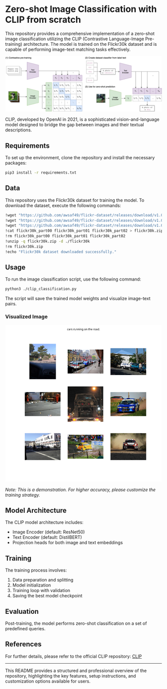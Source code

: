 
# Zero-shot Image Classification with CLIP from scratch

This repository provides a comprehensive implementation of a zero-shot image classification utilizing the CLIP (Contrastive Language-Image Pre-training) architecture. The model is trained on the Flickr30k dataset and is capable of performing image-text matching tasks effectively.

![CLIP Model](assets/CLIP.png)

CLIP, developed by OpenAI in 2021, is a sophisticated vision-and-language model designed to bridge the gap between images and their textual descriptions.

## Requirements

To set up the environment, clone the repository and install the necessary packages:

```bash
pip3 install -r requirements.txt
```

## Data

This repository uses the Flickr30k dataset for training the model. To download the dataset, execute the following commands:

```bash
!wget "https://github.com/awsaf49/flickr-dataset/releases/download/v1.0/flickr30k_part00"
!wget "https://github.com/awsaf49/flickr-dataset/releases/download/v1.0/flickr30k_part01"
!wget "https://github.com/awsaf49/flickr-dataset/releases/download/v1.0/flickr30k_part02"
!cat flickr30k_part00 flickr30k_part01 flickr30k_part02 > flickr30k.zip
!rm flickr30k_part00 flickr30k_part01 flickr30k_part02
!unzip -q flickr30k.zip -d ./flickr30k
!rm flickr30k.zip
!echo "Flickr30k dataset downloaded successfully."
```

## Usage

To run the image classification script, use the following command:

```bash
python3 ./clip_classification.py
```

The script will save the trained model weights and visualize image-text pairs.

### Visualized Image

![Results](./assets/res.png)

*Note: This is a demonstration. For higher accuracy, please customize the training strategy.*

## Model Architecture

The CLIP model architecture includes:

- Image Encoder (default: ResNet50)
- Text Encoder (default: DistilBERT)
- Projection heads for both image and text embeddings

## Training

The training process involves:

1. Data preparation and splitting
2. Model initialization
3. Training loop with validation
4. Saving the best model checkpoint

## Evaluation

Post-training, the model performs zero-shot classification on a set of predefined queries.

## References

For further details, please refer to the official CLIP repository: [CLIP](https://github.com/openai/CLIP?tab=readme-ov-file)

---

This README provides a structured and professional overview of the repository, highlighting the key features, setup instructions, and customization options available for users.

